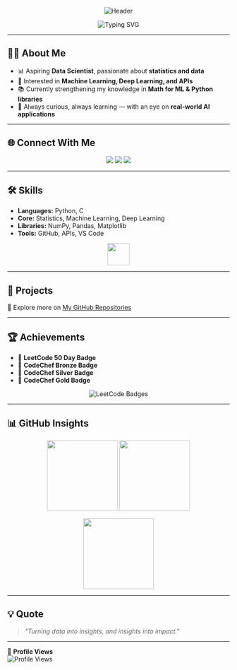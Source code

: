 <!-- HEADER -->
<p align="center">
  <img src="https://capsule-render.vercel.app/api?type=rect&color=0:2E8B57,100:20B2AA&height=100&section=header&text=Nithya%20Shri%20S%20K&fontColor=ffffff&fontSize=35&animation=fadeIn&fontAlignY=55" alt="Header"/>
</p>

<p align="center">
  <img src="https://readme-typing-svg.herokuapp.com?font=Roboto+Mono&size=24&color=2E8B57&center=true&vCenter=true&width=900&lines=Upcoming+Data+Scientist;Passionate+about+Statistics+and+Data;Exploring+Machine+Learning+%26+APIs;Curious+about+New+Technologies" alt="Typing SVG"/>
</p>

---

## 👩‍💻 About Me  
- 📊 Aspiring **Data Scientist**, passionate about **statistics and data**  
- 🤖 Interested in **Machine Learning, Deep Learning, and APIs**  
- 📚 Currently strengthening my knowledge in **Math for ML & Python libraries**  
- 🌱 Always curious, always learning — with an eye on **real-world AI applications**  

---

## 🌐 Connect With Me  
<p align="center">
  <a href="https://github.com/NithyaShriSK"><img src="https://img.shields.io/badge/GitHub-181717?style=for-the-badge&logo=github&logoColor=white"/></a>
  <a href="https://leetcode.com/u/nithyashrisk/"><img src="https://img.shields.io/badge/LeetCode-FFA116?style=for-the-badge&logo=leetcode&logoColor=white"/></a>
  <a href="https://huggingface.co/NithyaShriSK"><img src="https://img.shields.io/badge/HuggingFace-FCC624?style=for-the-badge&logo=huggingface&logoColor=black"/></a>
</p>

---

## 🛠️ Skills  
- **Languages:** Python, C  
- **Core:** Statistics, Machine Learning, Deep Learning  
- **Libraries:** NumPy, Pandas, Matplotlib  
- **Tools:** GitHub, APIs, VS Code  

<p align="center">
  <img src="https://skillicons.dev/icons?i=python,cpp,numpy,pandas,git,github,vscode" height="50"/>
</p>

---

## 📂 Projects  
🔹 Explore more on [My GitHub Repositories](https://github.com/NithyaShriSK)  

---

## 🏆 Achievements  
- 🏅 **LeetCode 50 Day Badge**  
- 🥉 **CodeChef Bronze Badge**  
- 🥈 **CodeChef Silver Badge**  
- 🥇 **CodeChef Gold Badge**  

<p align="center">
  <img src="https://leetcode-badge-showcase.vercel.app/api?username=nithyashrisk&theme=light" alt="LeetCode Badges"/>
</p>

---

## 📊 GitHub Insights  
<p align="center">
  <img src="https://github-readme-stats.vercel.app/api?username=NithyaShriSK&show_icons=true&theme=default&hide_border=true" height="160"/>
  <img src="https://github-readme-stats.vercel.app/api/top-langs/?username=NithyaShriSK&layout=compact&theme=default&hide_border=true" height="160"/>
</p>

<p align="center">
  <img src="https://streak-stats.demolab.com?user=NithyaShriSK&theme=default&hide_border=true" height="160"/>
</p>

---

## 💡 Quote  
> *"Turning data into insights, and insights into impact."*  

---

👀 **Profile Views**  
![Profile Views](https://komarev.com/ghpvc/?username=NithyaShriSK&style=flat-square&color=2E8B57)  
